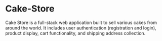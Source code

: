 # Cake-Store
Cake Store is a full-stack web application built to sell various cakes from around the world. It includes user authentication (registration and login), product display, cart functionality, and shipping address collection.
